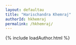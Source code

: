 ```yaml
---
layout: defaultau
title: "Harischandra Khemraj"
authorId: hkhemraj
permalink: /hkhemraj/
---
```

{% include loadAuthor.html %}
<script>
    $(document).ready(function(){
        showAuthorBio('{{ page.authorId }}');
   });
</script>